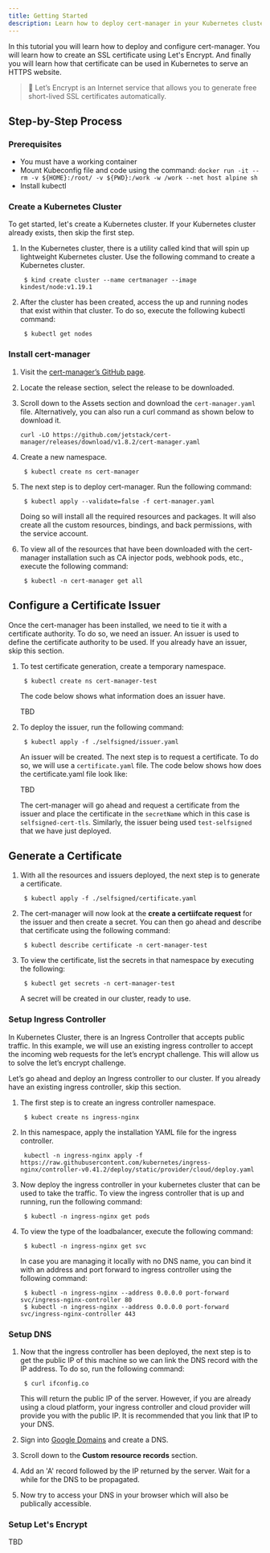 ```yaml
---
title: Getting Started
description: Learn how to deploy cert-manager in your Kubernetes cluster and how to configure it to sign SSL certificates using Let's Encrypt
---
```


In this tutorial you will learn how to deploy and configure cert-manager.
You will learn how to create an SSL certificate using Let's Encrypt.
And finally you will learn how that certificate can be used in Kubernetes to serve an HTTPS website.

> 🔰 Let’s Encrypt is an Internet service that allows you to generate free short-lived SSL certificates automatically.

## Step-by-Step Process
### Prerequisites
* You must have a working container
* Mount Kubeconfig file and code using the command:
  `docker run -it --rm -v ${HOME}:/root/ -v ${PWD}:/work -w /work --net host alpine sh`
* Install kubectl

### Create a Kubernetes Cluster

To get started, let's create a Kubernetes cluster. If your Kubernetes cluster already exists, then skip the first step.

1. In the Kubernetes cluster, there is a utility called kind that will spin up lightweight Kubernetes cluster. Use the following command to create a Kubernetes cluster.

        $ kind create cluster --name certmanager --image kindest/node:v1.19.1

2. After the cluster has been created, access the up and running nodes that exist within that cluster. To do so, execute the following kubectl command:

        $ kubectl get nodes

### Install cert-manager
1. Visit the [cert-manager’s GitHub page](https://github.com/cert-manager/cert-manager).
2. Locate the release section, select the release to be downloaded.
3. Scroll down to the Assets section and download the `cert-manager.yaml` file. Alternatively, you can also run a curl command as shown below to download it.
    ```
    curl -LO https://github.com/jetstack/cert-manager/releases/download/v1.8.2/cert-manager.yaml
    ```

4. Create a new namespace.

        $ kubectl create ns cert-manager

5. The next step is to deploy cert-manager. Run the following command:

        $ kubectl apply --validate=false -f cert-manager.yaml

    Doing so will install all the required resources and packages. It will also create all the custom resources, bindings, and back permissions, with the service account.

6. To view all of the resources that have been downloaded with the cert-manager installation such as CA injector pods, webhook pods, etc., execute the following command:

        $ kubectl -n cert-manager get all

## Configure a Certificate Issuer

Once the cert-manager has been installed, we need to tie it with a certificate authority.  To do so, we need an issuer. An issuer is used to define the certificate authority to be used. If you already have an issuer, skip this section.

1. To test certificate generation, create a temporary namespace.

        $ kubectl create ns cert-manager-test

    The code below shows what information does an issuer have.

    TBD

2. To deploy the issuer, run the following command:

        $ kubectl apply -f ./selfsigned/issuer.yaml

    An issuer will be created.
    The next step is to request a certificate. To do so, we will use a `certificate.yaml` file. The code below shows how does the certificate.yaml file look like:

    TBD

    The cert-manager will go ahead and request a certificate from the issuer and place the certificate in the `secretName` which in this case is `selfsigned-cert-tls`. Similarly, the issuer being used `test-selfsigned` that we have just deployed.

## Generate a Certificate

1. With all the resources and issuers deployed, the next step is to generate a certificate.

        $ kubectl apply -f ./selfsigned/certificate.yaml

2. The cert-manager will now look at the **create a certiifcate request** for the issuer and then create a secret. You can then go ahead and describe that certificate using the following command:

        $ kubectl describe certificate -n cert-manager-test

3. To view the certificate, list the secrets in that namespace by executing the following:

        $ kubectl get secrets -n cert-manager-test

   A secret will be created in our cluster, ready to use.

### Setup Ingress Controller
In Kubernetes Cluster, there is an Ingress Controller that accepts public traffic. In this example, we will use an existing ingress controller to accept the incoming web requests for the let’s encrypt challenge. This will allow us to solve the let’s encrypt challenge.

Let’s go ahead and deploy an Ingress controller to our cluster. If you already have an existing ingress controller, skip this section.

1. The first step is to create an ingress controller namespace.

        $ kubect create ns ingress-nginx

2. In this namespace, apply the installation YAML file for the ingress controller.

        kubectl -n ingress-nginx apply -f https://raw.githubusercontent.com/kubernetes/ingress-nginx/controller-v0.41.2/deploy/static/provider/cloud/deploy.yaml

3. Now deploy the ingress controller in your kubernetes cluster that can be used to take the traffic. To view the ingress controller that is up and running, run the following command:

        $ kubectl -n ingress-nginx get pods

4. To view the type of the loadbalancer, execute the following command:

        $ kubectl -n ingress-nginx get svc

    In case you are managing it locally with no DNS name, you can bind it with an address and port forward to ingress controller using the following command:

        $ kubectl -n ingress-nginx --address 0.0.0.0 port-forward svc/ingress-nginx-controller 80
        $ kubectl -n ingress-nginx --address 0.0.0.0 port-forward svc/ingress-nginx-controller 443

### Setup DNS

1. Now that the ingress controller has been deployed, the next step is to get the public IP of this machine so we can link the DNS record with the IP address. To do so, run the following command:

        $ curl ifconfig.co

    This will return the public IP of the server. However, if you are already using a cloud platform, your ingress controller and cloud provider will provide you with the public IP. It is recommended that you link that IP to your DNS.

2. Sign into [Google Domains](https://domains.google/) and create a DNS.
3. Scroll down to the **Custom resource records** section.
4. Add an 'A' record followed by the IP returned by the server. Wait for a while for the DNS to be propagated.
5. Now try to access your DNS in your browser which will also be publically accessible.

### Setup Let's Encrypt

TBD
